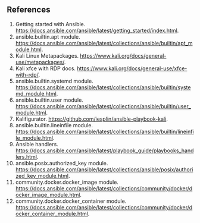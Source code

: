 ## References
1. Getting started with Ansible. https://docs.ansible.com/ansible/latest/getting_started/index.html.
1. ansible.builtin.apt module. https://docs.ansible.com/ansible/latest/collections/ansible/builtin/apt_module.html.
1. Kali Linux Metapackages. https://www.kali.org/docs/general-use/metapackages/.
1. Kali xfce with RDP docs. https://www.kali.org/docs/general-use/xfce-with-rdp/.
1. ansible.builtin.systemd module. https://docs.ansible.com/ansible/latest/collections/ansible/builtin/systemd_module.html.
1. ansible.builtin.user module. https://docs.ansible.com/ansible/latest/collections/ansible/builtin/user_module.html.
1. Kalifigurator. https://github.com/iesplin/ansible-playbook-kali.
1. ansible.builtin.lineinfile module. https://docs.ansible.com/ansible/latest/collections/ansible/builtin/lineinfile_module.html.
1. Ansible handlers. https://docs.ansible.com/ansible/latest/playbook_guide/playbooks_handlers.html.
1. ansible.posix.authorized_key module. https://docs.ansible.com/ansible/latest/collections/ansible/posix/authorized_key_module.html.
1. community.docker.docker_image module. https://docs.ansible.com/ansible/latest/collections/community/docker/docker_image_module.html.
1. community.docker.docker_container module. https://docs.ansible.com/ansible/latest/collections/community/docker/docker_container_module.html.
